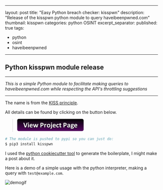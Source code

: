 ---
layout: post
title: "Easy Python breach checker: kisspwn"
description: "Release of the kisspwn python module to query haveibeenpwned.com"
thumbnail: kisspwn
categories: python OSINT
excerpt_separator: <!--more-->
published: true
tags:
  - python
  - osint
  - haveibeenpwned

  ---


## Python kisspwn module release

--------
_This is a simple Python module to facilitate making queries to haveibeenpwned.com while respecting the API's throttling suggestions_

--------

The name is from the [KISS principle](https://en.wikipedia.org/wiki/KISS_principle).

All details can be found by clicking on the button below.  
<!--more-->  


> [![button](https://raw.githubusercontent.com/khast3x/khast3x.github.io/master/assets/demo/button_view-project-page.png)](https://khastex.club/kisspwn)

```python
# The module is pushed to pypi so you can just do:
$ pip3 install kisspwn
```


I used the [python cookiecutter tool](https://github.com/ionelmc/cookiecutter-pylibrary) to generate the boilerplate, I might make a post about it.

Here is a demo of a simple usage with the python interpreter, making a query with `test@example.com`.  


![demogif](https://i.imgur.com/7G8XUQ5.gif)
